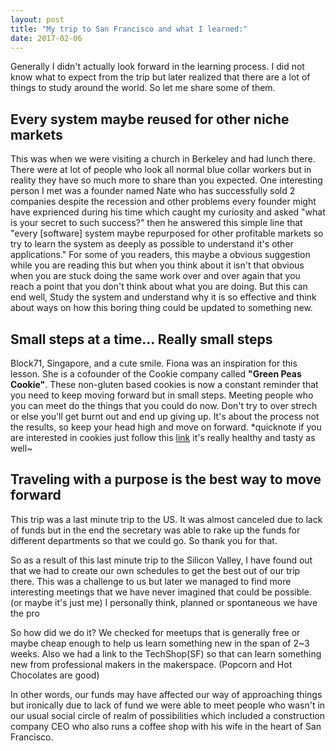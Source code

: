 ```yaml
---
layout: post
title: "My trip to San Francisco and what I learned:"
date: 2017-02-06
---
```


Generally I didn't actually look forward in the learning process. I did not know what to expect from the trip but later realized that there are a lot of things to study around the world. So let me share some of them.

Every system maybe reused for other niche markets 
--------------------------------------------------

 This was when we were visiting a church in Berkeley and had lunch there. There were at lot of people who look all normal blue collar workers but in reality they have so much more to share than you expected. One interesting person I met was a founder named Nate who has successfully sold 2 companies despite the recession and other problems every founder might have exprienced during his time which caught my curiosity and asked "what is your secret to such success?" then he answered this simple line that "every [software] system maybe repurposed for other profitable markets so try to learn the system as deeply as possible to understand it's other applications."
 For some of you readers, this maybe a obvious suggestion while you are reading this but when you think about it isn't that obvious when you are stuck doing the same work over and over again that you reach a point that you don't think about what you are doing. But this can end well, Study the system and understand why it is so effective and think about ways on how this boring thing could be updated to something new.

Small steps at a time... Really small steps
-------------------------------------------

 Block71, Singapore, and a cute smile. Fiona was an inspiration for this lesson. She is a cofounder of the Cookie company called **"Green Peas Cookie"**. These non-gluten based cookies is now a constant reminder that you need to keep moving forward but in small steps. Meeting people who you can meet do the things that you could do now. Don't try to over strech or else you'll get burnt out and end up giving up. It's about the process not the results, so keep your head high and move on forward. 
*quicknote if you are interested in cookies just follow this [link](https://www.greenpeacookie.com/)
it's really healthy and tasty as well~

Traveling with a purpose is the best way to move forward
--------------------------------------------------------

 This trip was a last minute trip to the US. It was almost canceled due to lack of funds but in the end the secretary was able to rake up the funds for different departments so that we could go. So thank you for that.

 So as a result of this last minute trip to the Silicon Valley, I have found out that we had to create our own schedules to get the best out of our trip there. This was a challenge to us but later we managed to find more interesting meetings that we have never imagined that could be possible. (or maybe it's just me) I personally think, planned or spontaneous we have the pro

 So how did we do it? We checked for meetups that is generally free or maybe cheap enough to help us learn something new in the span of 2~3 weeks. Also we had a link to the TechShop(SF) so that can learn something new from professional makers in the makerspace. (Popcorn and Hot Chocolates are good)

 In other words, our funds may have affected our way of approaching things but ironically due to lack of fund we were able to meet people who wasn't in our usual social circle of realm of possibilities which included a construction company CEO who also runs a coffee shop with his wife in the heart of San Francisco.


